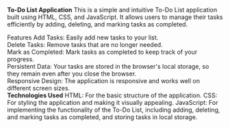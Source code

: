  <b>To-Do List Application</b>
This is a simple and intuitive To-Do List application built using HTML, CSS, and JavaScript. It allows users to manage their tasks efficiently by adding, deleting, and marking tasks as completed.

Features
Add Tasks: Easily add new tasks to your list.<br>
Delete Tasks: Remove tasks that are no longer needed.<br>
Mark as Completed: Mark tasks as completed to keep track of your progress.<br>
Persistent Data: Your tasks are stored in the browser's local storage, so they remain even after you close the browser.<br>
Responsive Design: The application is responsive and works well on different screen sizes.<br>
 <b>Technologies Used</b>
HTML: For the basic structure of the application.
CSS: For styling the application and making it visually appealing.
JavaScript: For implementing the functionality of the To-Do List, including adding, deleting, and marking tasks as completed, and storing tasks in local storage.
